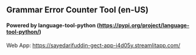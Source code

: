 ## Grammar Error Counter Tool (en-US)
#### Powered by language-tool-python (https://pypi.org/project/language-tool-python/)
Web App: https://sayedarifuddin-gect-app-i4d05y.streamlitapp.com/

